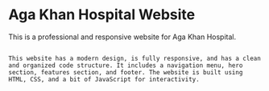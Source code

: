 Aga Khan Hospital Website
==========================

This is a professional and responsive website for Aga Khan Hospital.
```

This website has a modern design, is fully responsive, and has a clean and organized code structure. It includes a navigation menu, hero section, features section, and footer. The website is built using HTML, CSS, and a bit of JavaScript for interactivity.